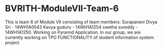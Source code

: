 # BVRITH-ModuleVII-Team-6
This is team 6 of Module VII consisting of team members: 
Surapaneni Divya Sri - 14WH1A0543
Kavya guduru - 14WH1A1254
swetha sureddy - 14WH1A1250.
Working on Pyramid Application.
In our group, we are currently working on TPO FUNCTIONALITY of student information system project.
